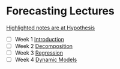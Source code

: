 
# Forecasting Lectures

[Highlighted notes are at Hypothesis](https://hypothes.is/groups/dzLQPNN8/forecasting)

- [ ] Week 1 [Introduction](https://github.com/tgrrr/data-science/blob/forecasting/uni/forecasting/w1-introduction/lecture/Module1.html)
- [ ] Week 2 [Decomposition](https://github.com/tgrrr/data-science/blob/forecasting/uni/forecasting/w2-decomposion/lecture/Module2.html)
- [ ] Week 3 [Regression](https://github.com/tgrrr/data-science/blob/forecasting/uni/forecasting/w3-regression/lecture/Module3.html)
- [ ] Week 4 [Dynamic Models](https://github.com/tgrrr/data-science/blob/forecasting/uni/forecasting/w4-dynamic-models/lecture/Module4.html)
